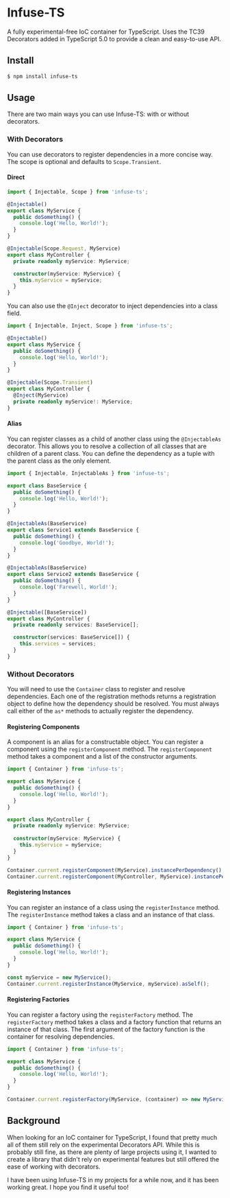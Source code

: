 # Infuse-TS
A fully experimental-free IoC container for TypeScript. Uses the TC39 Decorators added in TypeScript 5.0 to provide a clean and easy-to-use API.

## Install
```bash
$ npm install infuse-ts
```

## Usage
There are two main ways you can use Infuse-TS: with or without decorators.

### With Decorators
You can use decorators to register dependencies in a more concise way.
The scope is optional and defaults to `Scope.Transient`.

#### Direct

```typescript
import { Injectable, Scope } from 'infuse-ts';

@Injectable()
export class MyService {
  public doSomething() {
    console.log('Hello, World!');
  }
}

@Injectable(Scope.Request, MyService)
export class MyController {
  private readonly myService: MyService;

  constructor(myService: MyService) {
    this.myService = myService;
  }
}
```

You can also use the `@Inject` decorator to inject dependencies into a class field.

```typescript
import { Injectable, Inject, Scope } from 'infuse-ts';

@Injectable()
export class MyService {
  public doSomething() {
    console.log('Hello, World!');
  }
}

@Injectable(Scope.Transient)
export class MyController {
  @Inject(MyService)
  private readonly myService!: MyService;
}
```

#### Alias
You can register classes as a child of another class using the `@InjectableAs` decorator.
This allows you to resolve a collection of all classes that are children of a parent class.
You can define the dependency as a tuple with the parent class as the only element.

```typescript
import { Injectable, InjectableAs } from 'infuse-ts';

export class BaseService {
  public doSomething() {
    console.log('Hello, World!');
  }
}

@InjectableAs(BaseService)
export class Service1 extends BaseService {
  public doSomething() {
    console.log('Goodbye, World!');
  }
}

@InjectableAs(BaseService)
export class Service2 extends BaseService {
  public doSomething() {
    console.log('Farewell, World!');
  }
}

@Injectable([BaseService])
export class MyController {
  private readonly services: BaseService[];

  constructor(services: BaseService[]) {
    this.services = services;
  }
}
```

### Without Decorators
You will need to use the `Container` class to register and resolve dependencies.
Each one of the registration methods returns a registration object to define how the dependency should be resolved.
You must always call either of the `as*` methods to actually register the dependency.

#### Registering Components
A component is an alias for a constructable object. You can register a component using the `registerComponent` method.
The `registerComponent` method takes a component and a list of the constructor arguments.

```typescript
import { Container } from 'infuse-ts';

export class MyService {
  public doSomething() {
    console.log('Hello, World!');
  }
}

export class MyController {
  private readonly myService: MyService;
  
  constructor(myService: MyService) {
    this.myService = myService;
  }
}

Container.current.registerComponent(MyService).instancePerDependency().asSelf();
Container.current.registerComponent(MyController, MyService).instancePerRequest().asSelf();
```

#### Registering Instances
You can register an instance of a class using the `registerInstance` method.
The `registerInstance` method takes a class and an instance of that class.

```typescript
import { Container } from 'infuse-ts';

export class MyService {
  public doSomething() {
    console.log('Hello, World!');
  }
}

const myService = new MyService();
Container.current.registerInstance(MyService, myService).asSelf();
```

#### Registering Factories
You can register a factory using the `registerFactory` method.
The `registerFactory` method takes a class and a factory function that returns an instance of that class.
The first argument of the factory function is the container for resolving dependencies.

```typescript
import { Container } from 'infuse-ts';

export class MyService {
  public doSomething() {
    console.log('Hello, World!');
  }
}

Container.current.registerFactory(MyService, (container) => new MyService()).instancePerDependency().asSelf();
```

## Background
When looking for an IoC container for TypeScript, I found that pretty much all of them still rely on the experimental Decorators API.
While this is probably still fine, as there are plenty of large projects using it, I wanted to create a library that didn't rely on experimental features but still offered the ease of working with decorators.

I have been using Infuse-TS in my projects for a while now, and it has been working great. I hope you find it useful too!

